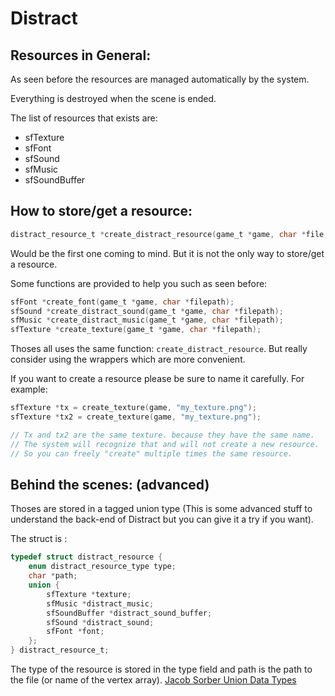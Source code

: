 # Distract

## Resources in General:

As seen before the resources are managed automatically by the system.

Everything is destroyed when the scene is ended.

The list of resources that exists are:

- sfTexture
- sfFont
- sfSound
- sfMusic
- sfSoundBuffer

## How to store/get a resource:
```c
distract_resource_t *create_distract_resource(game_t *game, char *file, enum distract_resource_type type);
```
Would be the first one coming to mind.
But it is not the only way to store/get a resource.

Some functions are provided to help you such as seen before:
```c
sfFont *create_font(game_t *game, char *filepath);
sfSound *create_distract_sound(game_t *game, char *filepath);
sfMusic *create_distract_music(game_t *game, char *filepath);
sfTexture *create_texture(game_t *game, char *filepath);
```

Thoses all uses the same function: `create_distract_resource`.
But really consider using the wrappers which are more convenient.

If you want to create a resource please be sure to name it carefully.
For example:
```c
sfTexture *tx = create_texture(game, "my_texture.png");
sfTexture *tx2 = create_texture(game, "my_texture.png");

// Tx and tx2 are the same texture. because they have the same name.
// The system will recognize that and will not create a new resource.
// So you can freely "create" multiple times the same resource.
```

## Behind the scenes: (advanced)

Thoses are stored in a tagged union type (This is some advanced stuff to understand the back-end of Distract but you can give it a try if you want).

The struct is :
```c
typedef struct distract_resource {
    enum distract_resource_type type;
    char *path;
    union {
        sfTexture *texture;
        sfMusic *distract_music;
        sfSoundBuffer *distract_sound_buffer;
        sfSound *distract_sound;
        sfFont *font;
    };
} distract_resource_t;
```
The type of the resource is stored in the type field and path is the path to the file (or name of the vertex array).
[Jacob Sorber Union Data Types](https://www.youtube.com/watch?v=b9_0bqrm2G8)
